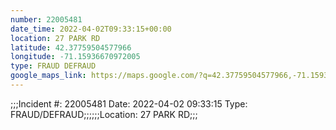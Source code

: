 ```yaml
---
number: 22005481
date_time: 2022-04-02T09:33:15+00:00
location: 27 PARK RD
latitude: 42.37759504577966
longitude: -71.15936670972005
type: FRAUD DEFRAUD
google_maps_link: https://maps.google.com/?q=42.37759504577966,-71.15936670972005
---
```


;;;Incident #: 22005481  Date: 2022-04-02 09:33:15   Type: FRAUD/DEFRAUD;;;;;;Location: 27 PARK RD;;;
